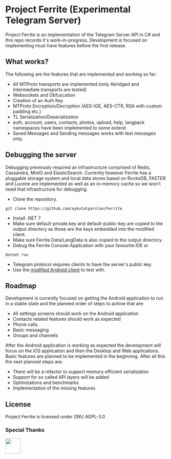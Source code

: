 # Project Ferrite (Experimental Telegram Server)

Project Ferrite is an implementation of the Telegram Server API in C# and this repo records it's work-in-progress. Development is focused on implementing must have features before the first release.

## What works?

The following are the features that are implemented and working so far:
- All MTProto transports are implemented (only Abridged and Intermediate transports are tested)
- Websockets and Obfuscation
- Creation of an Auth Key
- MTProto Encryption/Decryption (AES-IGE, AES-CTR, RSA with custom padding etc.)
- TL Serialization/Deserialization
- auth, account, users, contacts, photos, upload, help, langpack namespaces have been implemented to some extend
- Saved Messages and Sending messages works with text messages only.

## Debugging the server
Debugging previously required an infrastructure comprised of Redis, Cassandra, MinIO and ElasticSearch. Currently however Ferrite has a pluggable storage system and local data stores based on RocksDB, FASTER and Lucene are implemented as well as an in-memory cache so we won't need that infrastructure for debugging.
- Clone the repository.
```console
git clone https://github.com/aykutalparslan/Ferrite
```
- Install .NET 7 
- Make sure default-private.key and default-public-key are copied to the output directory as those are the keys embedded into the modified client.
- Make sure Ferrite.Data/LangData is also copied to the output directory.
- Debug the Ferrite Console Application with your favourite IDE or
```console
dotnet run
```
- Telegram protocol requires clients to have the server's public key.
- Use the [modified Android client](https://github.com/aykutalparslan/Telegram) to test with.


## Roadmap

Development is currently focused on getting the Android application to run in a stable state and the planned order of steps to achive that are:
- All settings screens should work on the Android application
- Contacts related features should work as expected
- Phone calls.
- Basic messaging
- Groups and channels

After the Android application is working as expected the development will focus on the iOS application and then the Desktop and Web applications. Basic features are planned to be implemented in the beginning. After all this the next planned steps are:
- There will be a refactor to support memory efficient serialization
- Support for so called API layers will be added
- Optimizations and benchmarks
- Implementation of the missing features


## License

Project Ferrite is licensed under GNU AGPL-3.0

### Special Thanks

<a href="https://jb.gg/OpenSourceSupport"><img src="https://resources.jetbrains.com/storage/products/company/brand/logos/Rider_icon.svg" width="48"><a/>

[Telegram-Server]: <https://github.com/aykutalparslan/Telegram-Server/>
